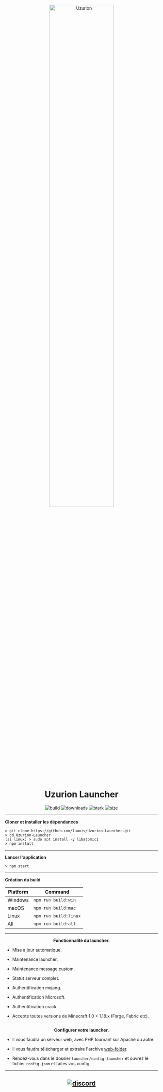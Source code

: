 <p align="center"><img src="./src/assets/images/icons/icon.png" width="65%" height="65%" alt="Uzurion"></p>

<h1 align="center">Uzurion Launcher</h1>

[<p align="center">
<img src="https://img.shields.io/badge/build-Stable-orange.svg?style=social&logo=appveyor" alt="build">](https://github.com/luuxis/Uzurion-Launcher/releases) 
[<img src="https://img.shields.io/badge/version-V3.0.0-orange.svg?style=social&logo=appveyor" alt="downloads">](https://github.com/luuxis/Uzurion-Launcher/releases) 
[<img src="https://img.shields.io/badge/plateforme-win,%20mac,%20linux-blue.svg?style=social&logo=appveyor" alt="stark">](https://github.com/luuxis/Uzurion-Launcher/releases)
<img src="https://img.shields.io/github/languages/code-size/luuxis/Uzurion-Launcher?style=social&logo=appveyor" alt="size">
</p>


---

**Cloner et installer les dépendances**

```console
> git clone https://github.com/luuxis/Uzurion-Launcher.git
> cd Uzurion-Launcher
(si linux) > sudo apt install -y libatomic1
> npm install
```
---

**Lancer l'application**

```console
> npm start
```
---

**Création du build**

| Platform    | Command              |
| ----------- | -------------------- |
| Windows  | `npm run build:win`   |
| macOS    | `npm run build:mac`   |
| Linux    | `npm run build:linux` |
| All    | `npm run build:all` |

---

**<p align="center">Fonctionnalité du launcher.</p>**

- Mise à jour automatique.

- Maintenance launcher.

- Maintenance message custom.

- Statut serveur complet.

- Authentification mojang.

- Authentification Microsoft.

- Authentification crack.

- Accepte toutes versions de Minecraft 1.0 > 1.18.x (Forge, Fabric etc).

---
**<p align="center">Configurer votre launcher.</p>**

- Il vous faudra un serveur web, avec PHP tournant sur Apache ou autre.

- Il vous faudra télécharger et extraire l'archive [web-folder](https://github.com/luuxis/Uzurion-Launcher/archive/refs/heads/WEB-Folder.zip).

- Rendez-vous dans le dossier `launcher/config-launcher` et ouvrez le fichier `config.json` et faites vos config.

---

[<p align="center"><img src="https://discordapp.com/api/guilds/819729377650278420/embed.png?style=banner4" alt="discord">](https://discord.gg/e9q7Yr2cuQ) 
---

[releases]: https://github.com/luuxis/Uzurione-Launcher/releases 'releases'
[build]: https://github.com/luuxis/Uzurion-Launcher/releases 'build'


